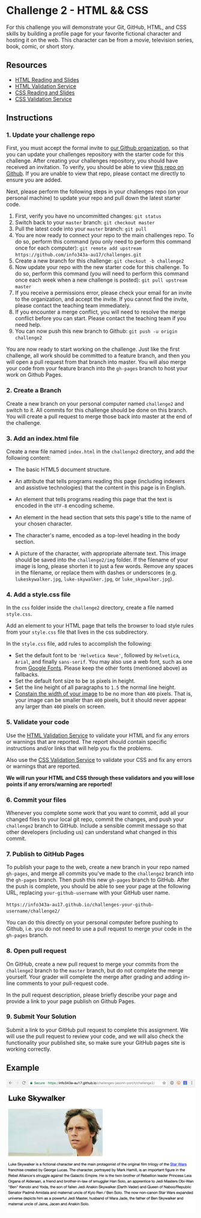 # Challenge 2 - HTML && CSS

For this challenge you will demonstrate your Git, GitHub, HTML, and CSS skills by building a profile page for your favorite fictional character and hosting it on the web. This character can be from a movie, television series, book, comic, or short story.

## Resources

* <a href="https://canvas.uw.edu/courses/1118281/assignments/3820991" target="_blank">HTML Reading and Slides</a>
* <a href="https://validator.w3.org/#validate_by_upload" target="_blank">HTML Validation Service</a>
* <a href="https://canvas.uw.edu/courses/1118281/assignments/3820994" target="_blank">CSS Reading and Slides</a>
* <a href="http://jigsaw.w3.org/css-validator/#validate_by_upload" target="_blank">CSS Validation Service</a>

## Instructions

### 1. Update your challenge repo

First, you must accept the formal invite to <a href="https://github.com/info343a-au17/" target="_blank">our Github organization</a>, so that you can update your challenges repository with the starter code for this challenge. After creating your challenges repository, you should have received an invitation. To verify, you should be able to view <a href="https://github.com/info343a-au17/challenges" target="_blank">this repo on Github</a>. If you are unable to view that repo, please contact me directly to ensure you are added.

Next, please perform the following steps in your challenges repo (on your personal machine) to update your repo and pull down the latest starter code.

1. First, verify you have no uncommitted changes: `git status`
2. Switch back to your `master` branch: `git checkout master`
3. Pull the latest code into your `master` branch: `git pull`
4. You are now ready to connect your repo to the main challenges repo. To do so, perform this command (you only need to perform this command once for each computer): `git remote add upstream https://github.com/info343a-au17/challenges.git`
5. Create a new branch for this challenge: `git checkout -b challenge2`
6. Now update your repo with the new starter code for this challenge. To do so, perform this command (you will need to perform this command once each week when a new challenge is posted): `git pull upstream master`
7. If you receive a permissions error, please check your email for an invite to the organization, and accept the invite. If you cannot find the invite, please contact the teaching team immediately.
8. If you encounter a merge conflict, you will need to resolve the merge conflict before you can start. Please contact the teaching team if you need help.
9. You can now push this new branch to Github: `git push -u origin challenge2`

You are now ready to start working on the challenge. Just like the first challenge, all work should be committed to a feature branch, and then you will open a pull request from that branch into master. You will also merge your code from your feature branch into the `gh-pages` branch to host your work on Github Pages.

### 2. Create a Branch

Create a new branch on your personal computer named `challenge2` and switch to it. All commits for this challenge should be done on this branch. You will create a pull request to merge those back into master at the end of the challenge.

### 3. Add an index.html file

Create a new file named `index.html` in the `challenge2` directory, and add the following content:

* The basic HTML5 document structure.
* An attribute that tells programs reading this page (including indexers and assistive technologies) that the content in this page is in English.
* An element that tells programs reading this page that the text is encoded in the `UTF-8` encoding scheme.
* An element in the head section that sets this page's title to the name of your chosen character.
* The character's name, encoded as a top-level heading in the body section.

* A picture of the character, with appropriate alternate text. This image should be saved into the `challenge2/img` folder. If the filename of your image is long, please shorten it to just a few words. Remove any spaces in the filename, or replace them with dashes or underscores (e.g. `lukeskywalker.jpg`, `luke-skywalker.jpg`, or `luke_skywalker.jpg`).

### 4. Add a style.css file

In the `css` folder inside the `challenge2` directory, create a file named `style.css`.

Add an element to your HTML page that tells the browser to load style rules from your `style.css` file that lives in the css subdirectory.

In the `style.css` file, add rules to accomplish the following:

* Set the default font to be `'Helvetica Neue'`, followed by `Helvetica`, `Arial`, and finally `sans-serif`. You may also use a web font, such as one from <a href="https://fonts.google.com/" target="_blank">Google Fonts</a>. Please keep the other fonts (mentioned above) as fallbacks.
* Set the default font size to be `16` pixels in height.
* Set the line height of all paragraphs to `1.5` the normal line height.
* <a href="https://developer.mozilla.org/en-US/docs/Web/CSS/max-width" target="_blank">Constain the width of your image</a> to be no more than `400` pixels. That is, your image can be smaller than `400` pixels, but it should never appear any larger than `400` pixels on screen.

### 5. Validate your code

Use the <a href="https://validator.w3.org/#validate_by_upload" target="_blank">HTML Validation Service</a> to validate your HTML and fix any errors or warnings that are reported. The report should contain specific instructions and/or links that will help you fix the problems.

Also use the [CSS Validation Service](http://jigsaw.w3.org/css-validator/#validate_by_upload) to validate your CSS and fix any errors or warnings that are reported.

**We will run your HTML and CSS through these validators and you will lose points if any errors/warning are reported!**

### 6. Commit your files

Whenever you complete some work that you want to commit, add all your changed files to your local git repo, commit the changes, and push your `challenge2` branch to GitHub. Include a sensible commit message so that other developers (including us) can understand what changed in this commit.

### 7. Publish to GitHub Pages

To publish your page to the web, create a new branch in your repo named `gh-pages`, and merge all commits you've made to the `challenge2` branch into the `gh-pages` branch. Then push this new `gh-pages` branch to GitHub. After the push is complete, you should be able to see your page at the following URL, replacing `your-github-username` with your GitHub user name.

`https://info343a-au17.github.io/challenges-your-github-username/challenge2/`

You can do this directly on your personal computer before pushing to Github, i.e. you do not need to use a pull request to merge your code in the `gh-pages` branch.

### 8. Open pull request

On GitHub, create a new pull request to merge your commits from the `challenge2` branch to the `master` branch, but do not complete the merge yourself. Your grader will complete the merge after grading and adding in-line comments to your pull-request code.

In the pull request description, please briefly describe your page and provide a link to your page publish on Github Pages.

### 9. Submit Your Solution

Submit a link to your GitHub pull request to complete this assignment. We will use the pull request to review your code, and we will also check the functionality your published site, so make sure your GitHub pages site is working correctly.

## Example

![](./example.png)
